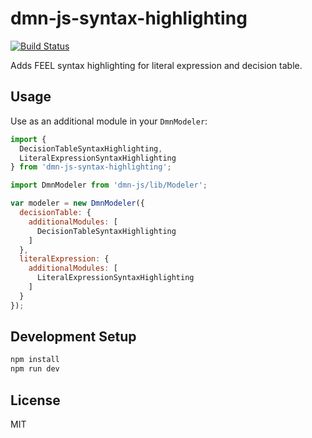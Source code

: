 # dmn-js-syntax-highlighting

[![Build Status](https://travis-ci.com/bpmn-io/dmn-js-syntax-highlighting.svg?branch=master)](https://travis-ci.com/bpmn-io/dmn-js-syntax-highlighting)

Adds FEEL syntax highlighting for literal expression and decision table.

## Usage

Use as an additional module in your `DmnModeler`:

```javascript
import {
  DecisionTableSyntaxHighlighting,
  LiteralExpressionSyntaxHighlighting
} from 'dmn-js-syntax-highlighting';

import DmnModeler from 'dmn-js/lib/Modeler';

var modeler = new DmnModeler({
  decisionTable: {
    additionalModules: [
      DecisionTableSyntaxHighlighting
    ]
  },
  literalExpression: {
    additionalModules: [
      LiteralExpressionSyntaxHighlighting
    ]
  }
});
```

## Development Setup

```sh
npm install
npm run dev
```

## License

MIT
